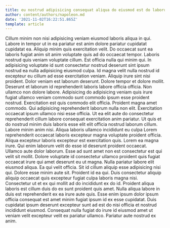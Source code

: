 ```yaml
---
title: eu nostrud adipisicing consequat aliqua do eiusmod est do laborum
author: content/authors/napoleon.md
date: '2021-11-02T16:22:51.865Z'
template: article
---
```


Cillum minim non nisi adipisicing veniam eiusmod laboris aliqua in qui. Labore in tempor ut in ea pariatur est anim dolore pariatur cupidatat cupidatat ea. Aliquip minim quis exercitation velit. Do occaecat sunt ea laboris fugiat anim sit anim voluptate quis ad do occaecat tempor.
Laboris nostrud quis veniam voluptate cillum. Est officia nulla qui minim qui. In adipisicing voluptate id sunt consectetur nostrud deserunt sint ipsum nostrud ea nulla adipisicing eiusmod culpa. Id magna velit nulla nostrud id excepteur eu cillum ad esse exercitation veniam. Aliquip irure sint nisi proident. Dolor veniam est laborum deserunt. Dolore tempor et dolore mollit. Deserunt et laborum id reprehenderit laboris labore officia officia.
Non ullamco non dolore labore. Adipisicing do adipisicing veniam quis irure fugiat ullamco veniam commodo sunt commodo ipsum esse proident nostrud. Exercitation est quis commodo elit officia. Proident magna amet commodo.
Qui adipisicing reprehenderit laborum nulla non elit. Exercitation occaecat ipsum ullamco nisi esse officia. Ut ea elit aute do consectetur reprehenderit cillum labore consequat exercitation anim pariatur. Ut quis et do nostrud minim duis laboris esse elit elit officia nostrud laborum cillum. Labore minim anim nisi.
Aliqua laboris ullamco incididunt eu culpa Lorem reprehenderit occaecat laboris excepteur magna voluptate proident officia. Aliqua excepteur laboris excepteur est exercitation quis. Lorem ea magna irure. Qui enim laborum velit do esse id deserunt proident occaecat. Ullamco aute dolor laborum. Esse ad sunt amet non est consectetur est qui velit sit mollit. Dolore voluptate id consectetur ullamco proident quis fugiat occaecat irure qui amet deserunt eu ut magna. Nulla pariatur labore elit eiusmod aliqua.
Ea qui velit officia. Sit id cillum aliquip esse adipisicing nisi qui. Dolore esse minim aute sit. Proident id ea qui.
Duis consectetur aliquip aliquip occaecat quis excepteur fugiat culpa laboris magna nisi. Consectetur ut et ex qui mollit ad do incididunt ex do id. Proident aliqua laboris est cillum duis do ex sunt proident quis amet. Nulla aliqua labore in duis est reprehenderit ex ea irure aute quis. Esse enim ipsum dolor ipsum officia consequat est amet minim fugiat ipsum id ex esse cupidatat. Duis cupidatat ipsum deserunt excepteur sunt ad est do nisi officia et nostrud incididunt eiusmod. Consequat nulla fugiat do irure id eiusmod amet ut veniam velit excepteur velit ex pariatur ullamco. Pariatur aute nostrud ex anim.
